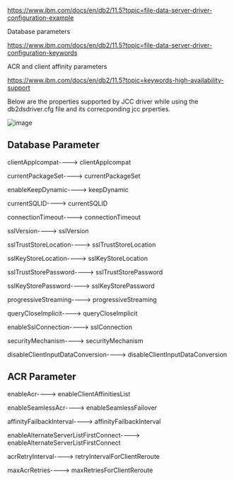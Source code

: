 
https://www.ibm.com/docs/en/db2/11.5?topic=file-data-server-driver-configuration-example

Database parameters

https://www.ibm.com/docs/en/db2/11.5?topic=file-data-server-driver-configuration-keywords

ACR and client affinity parameters

https://www.ibm.com/docs/en/db2/11.5?topic=keywords-high-availability-support

Below are the properties supported by JCC driver while using the db2dsdriver.cfg file and its correcponding jcc prperties.

![image](https://github.com/kolmisra/Db2JccSamples/assets/15921209/5677c0c3-4b52-43cc-8cef-5ed173ec26de)

Database Parameter
---------------------
clientApplcompat----> clientApplcompat

currentPackageSet----> currentPackageSet

enableKeepDynamic----> keepDynamic

currentSQLID----> currentSQLID

connectionTimeout----> connectionTimeout

sslVersion----> sslVersion

sslTrustStoreLocation----> sslTrustStoreLocation

sslKeyStoreLocation----> sslKeyStoreLocation

sslTrustStorePassword----> sslTrustStorePassword

sslKeyStorePassword----> sslKeyStorePassword

progressiveStreaming----> progressiveStreaming

queryCloseImplicit----> queryCloseImplicit

enableSslConnection----> sslConnection

securityMechanism----> securityMechanism

disableClientInputDataConversion----> disableClientInputDataConversion

	
ACR Parameter	
--------------
enableAcr----> enableClientAffinitiesList

enableSeamlessAcr----> enableSeamlessFailover

affinityFailbackInterval----> affinityFailbackInterval

enableAlternateServerListFirstConnect----> enableAlternateServerListFirstConnect

acrRetryInterval----> retryIntervalForClientReroute

maxAcrRetries----> maxRetriesForClientReroute


